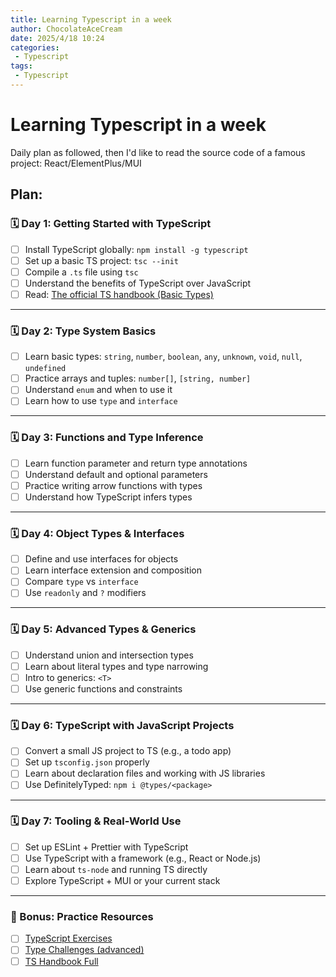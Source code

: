 ```yaml
---
title: Learning Typescript in a week
author: ChocolateAceCream
date: 2025/4/18 10:24
categories:
 - Typescript
tags:
 - Typescript
---
```


# Learning Typescript in a week

Daily plan as followed, then I'd like to read the source code of a famous project: React/ElementPlus/MUI

## Plan:

### 🗓️ Day 1: Getting Started with TypeScript
- [ ] Install TypeScript globally: `npm install -g typescript`
- [ ] Set up a basic TS project: `tsc --init`
- [ ] Compile a `.ts` file using `tsc`
- [ ] Understand the benefits of TypeScript over JavaScript
- [ ] Read: [The official TS handbook (Basic Types)](https://www.typescriptlang.org/docs/handbook/2/everyday-types.html)

---

### 🗓️ Day 2: Type System Basics
- [ ] Learn basic types: `string`, `number`, `boolean`, `any`, `unknown`, `void`, `null`, `undefined`
- [ ] Practice arrays and tuples: `number[]`, `[string, number]`
- [ ] Understand `enum` and when to use it
- [ ] Learn how to use `type` and `interface`

---

### 🗓️ Day 3: Functions and Type Inference
- [ ] Learn function parameter and return type annotations
- [ ] Understand default and optional parameters
- [ ] Practice writing arrow functions with types
- [ ] Understand how TypeScript infers types

---

### 🗓️ Day 4: Object Types & Interfaces
- [ ] Define and use interfaces for objects
- [ ] Learn interface extension and composition
- [ ] Compare `type` vs `interface`
- [ ] Use `readonly` and `?` modifiers

---

### 🗓️ Day 5: Advanced Types & Generics
- [ ] Understand union and intersection types
- [ ] Learn about literal types and type narrowing
- [ ] Intro to generics: `<T>`
- [ ] Use generic functions and constraints

---

### 🗓️ Day 6: TypeScript with JavaScript Projects
- [ ] Convert a small JS project to TS (e.g., a todo app)
- [ ] Set up `tsconfig.json` properly
- [ ] Learn about declaration files and working with JS libraries
- [ ] Use DefinitelyTyped: `npm i @types/<package>`

---

### 🗓️ Day 7: Tooling & Real-World Use
- [ ] Set up ESLint + Prettier with TypeScript
- [ ] Use TypeScript with a framework (e.g., React or Node.js)
- [ ] Learn about `ts-node` and running TS directly
- [ ] Explore TypeScript + MUI or your current stack

---

### 🧩 Bonus: Practice Resources
- [ ] [TypeScript Exercises](https://typescript-exercises.github.io/)
- [ ] [Type Challenges (advanced)](https://github.com/type-challenges/type-challenges)
- [ ] [TS Handbook Full](https://www.typescriptlang.org/docs/handbook/intro.html)
